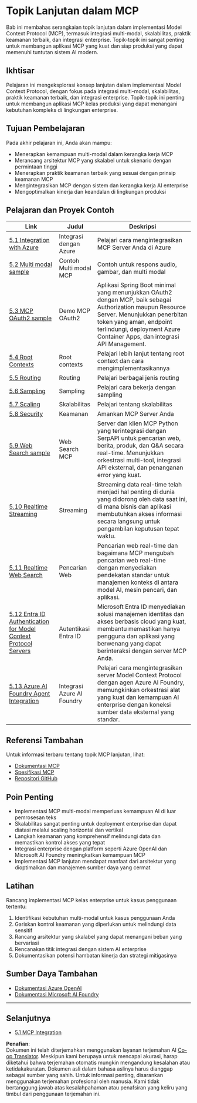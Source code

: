 <!--
CO_OP_TRANSLATOR_METADATA:
{
  "original_hash": "1949cb32394aeb1bdec8870f309005a3",
  "translation_date": "2025-07-17T07:51:31+00:00",
  "source_file": "05-AdvancedTopics/README.md",
  "language_code": "id"
}
-->
# Topik Lanjutan dalam MCP

Bab ini membahas serangkaian topik lanjutan dalam implementasi Model Context Protocol (MCP), termasuk integrasi multi-modal, skalabilitas, praktik keamanan terbaik, dan integrasi enterprise. Topik-topik ini sangat penting untuk membangun aplikasi MCP yang kuat dan siap produksi yang dapat memenuhi tuntutan sistem AI modern.

## Ikhtisar

Pelajaran ini mengeksplorasi konsep lanjutan dalam implementasi Model Context Protocol, dengan fokus pada integrasi multi-modal, skalabilitas, praktik keamanan terbaik, dan integrasi enterprise. Topik-topik ini penting untuk membangun aplikasi MCP kelas produksi yang dapat menangani kebutuhan kompleks di lingkungan enterprise.

## Tujuan Pembelajaran

Pada akhir pelajaran ini, Anda akan mampu:

- Menerapkan kemampuan multi-modal dalam kerangka kerja MCP
- Merancang arsitektur MCP yang skalabel untuk skenario dengan permintaan tinggi
- Menerapkan praktik keamanan terbaik yang sesuai dengan prinsip keamanan MCP
- Mengintegrasikan MCP dengan sistem dan kerangka kerja AI enterprise
- Mengoptimalkan kinerja dan keandalan di lingkungan produksi

## Pelajaran dan Proyek Contoh

| Link | Judul | Deskripsi |
|------|-------|-------------|
| [5.1 Integration with Azure](./mcp-integration/README.md) | Integrasi dengan Azure | Pelajari cara mengintegrasikan MCP Server Anda di Azure |
| [5.2 Multi modal sample](./mcp-multi-modality/README.md) | Contoh Multi modal MCP | Contoh untuk respons audio, gambar, dan multi modal |
| [5.3 MCP OAuth2 sample](../../../05-AdvancedTopics/mcp-oauth2-demo) | Demo MCP OAuth2 | Aplikasi Spring Boot minimal yang menunjukkan OAuth2 dengan MCP, baik sebagai Authorization maupun Resource Server. Menunjukkan penerbitan token yang aman, endpoint terlindungi, deployment Azure Container Apps, dan integrasi API Management. |
| [5.4 Root Contexts](./mcp-root-contexts/README.md) | Root contexts | Pelajari lebih lanjut tentang root context dan cara mengimplementasikannya |
| [5.5 Routing](./mcp-routing/README.md) | Routing | Pelajari berbagai jenis routing |
| [5.6 Sampling](./mcp-sampling/README.md) | Sampling | Pelajari cara bekerja dengan sampling |
| [5.7 Scaling](./mcp-scaling/README.md) | Skalabilitas | Pelajari tentang skalabilitas |
| [5.8 Security](./mcp-security/README.md) | Keamanan | Amankan MCP Server Anda |
| [5.9 Web Search sample](./web-search-mcp/README.md) | Web Search MCP | Server dan klien MCP Python yang terintegrasi dengan SerpAPI untuk pencarian web, berita, produk, dan Q&A secara real-time. Menunjukkan orkestrasi multi-tool, integrasi API eksternal, dan penanganan error yang kuat. |
| [5.10 Realtime Streaming](./mcp-realtimestreaming/README.md) | Streaming | Streaming data real-time telah menjadi hal penting di dunia yang didorong oleh data saat ini, di mana bisnis dan aplikasi membutuhkan akses informasi secara langsung untuk pengambilan keputusan tepat waktu. |
| [5.11 Realtime Web Search](./mcp-realtimesearch/README.md) | Pencarian Web | Pencarian web real-time dan bagaimana MCP mengubah pencarian web real-time dengan menyediakan pendekatan standar untuk manajemen konteks di antara model AI, mesin pencari, dan aplikasi. |
| [5.12  Entra ID Authentication for Model Context Protocol Servers](./mcp-security-entra/README.md) | Autentikasi Entra ID | Microsoft Entra ID menyediakan solusi manajemen identitas dan akses berbasis cloud yang kuat, membantu memastikan hanya pengguna dan aplikasi yang berwenang yang dapat berinteraksi dengan server MCP Anda. |
| [5.13 Azure AI Foundry Agent Integration](./mcp-foundry-agent-integration/README.md) | Integrasi Azure AI Foundry | Pelajari cara mengintegrasikan server Model Context Protocol dengan agen Azure AI Foundry, memungkinkan orkestrasi alat yang kuat dan kemampuan AI enterprise dengan koneksi sumber data eksternal yang standar. |

## Referensi Tambahan

Untuk informasi terbaru tentang topik MCP lanjutan, lihat:
- [Dokumentasi MCP](https://modelcontextprotocol.io/)
- [Spesifikasi MCP](https://spec.modelcontextprotocol.io/)
- [Repositori GitHub](https://github.com/modelcontextprotocol)

## Poin Penting

- Implementasi MCP multi-modal memperluas kemampuan AI di luar pemrosesan teks
- Skalabilitas sangat penting untuk deployment enterprise dan dapat diatasi melalui scaling horizontal dan vertikal
- Langkah keamanan yang komprehensif melindungi data dan memastikan kontrol akses yang tepat
- Integrasi enterprise dengan platform seperti Azure OpenAI dan Microsoft AI Foundry meningkatkan kemampuan MCP
- Implementasi MCP lanjutan mendapat manfaat dari arsitektur yang dioptimalkan dan manajemen sumber daya yang cermat

## Latihan

Rancang implementasi MCP kelas enterprise untuk kasus penggunaan tertentu:

1. Identifikasi kebutuhan multi-modal untuk kasus penggunaan Anda
2. Gariskan kontrol keamanan yang diperlukan untuk melindungi data sensitif
3. Rancang arsitektur yang skalabel yang dapat menangani beban yang bervariasi
4. Rencanakan titik integrasi dengan sistem AI enterprise
5. Dokumentasikan potensi hambatan kinerja dan strategi mitigasinya

## Sumber Daya Tambahan

- [Dokumentasi Azure OpenAI](https://learn.microsoft.com/en-us/azure/ai-services/openai/)
- [Dokumentasi Microsoft AI Foundry](https://learn.microsoft.com/en-us/ai-services/)

---

## Selanjutnya

- [5.1 MCP Integration](./mcp-integration/README.md)

**Penafian**:  
Dokumen ini telah diterjemahkan menggunakan layanan terjemahan AI [Co-op Translator](https://github.com/Azure/co-op-translator). Meskipun kami berupaya untuk mencapai akurasi, harap diketahui bahwa terjemahan otomatis mungkin mengandung kesalahan atau ketidakakuratan. Dokumen asli dalam bahasa aslinya harus dianggap sebagai sumber yang sahih. Untuk informasi penting, disarankan menggunakan terjemahan profesional oleh manusia. Kami tidak bertanggung jawab atas kesalahpahaman atau penafsiran yang keliru yang timbul dari penggunaan terjemahan ini.
